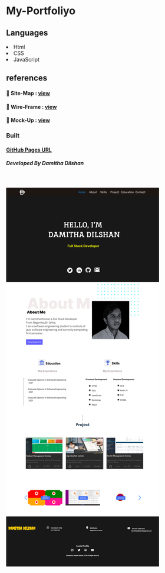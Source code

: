 # My-Portfoliyo


## Languages
<li>Html</li>
<li>CSS</li>
<li>JavaScript</li>

## references

#### 💫 Site-Map   :  <a href="https://www.gloomaps.com/JcedflycPd">view</a>

#### 💫 Wire-Frame :  <a href="https://wireframe.cc/pro/pp/addd66622583196">view</a>

#### 💫 Mock-Up    :  <a href="https://www.figma.com/file/5SzukDaTX6TjEKgpQXiyrK/My-Profile?node-id=0%3A1">view</a>

### Built

#### <a href="https://dilshan627.github.io/My-portfolio">GitHub Pages URL</a>

##### Developed By Damitha Dilshan

<br><br>
<img src="assets/web_page.png">

